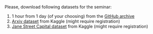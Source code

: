 Please, download following datasets for the seminar: 

1. 1 hour from 1 day (of your choosing) from the [GitHub archive](https://www.gharchive.org/)
2. [Arxiv dataset](https://www.kaggle.com/Cornell-University/arxiv) from Kaggle (might require registration)
3. [Jane Street Capital dataset](https://www.kaggle.com/c/jane-street-market-prediction/data) from Kaggle (might require registration)

